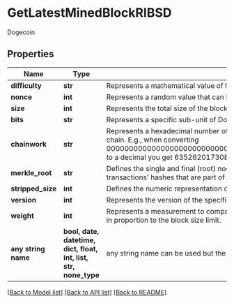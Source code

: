 # GetLatestMinedBlockRIBSD

Dogecoin

## Properties
Name | Type | Description | Notes
------------ | ------------- | ------------- | -------------
**difficulty** | **str** | Represents a mathematical value of how hard it is to find a valid hash for this block. | 
**nonce** | **int** | Represents a random value that can be adjusted to satisfy the proof of work | 
**size** | **int** | Represents the total size of the block in Bytes. | 
**bits** | **str** | Represents a specific sub-unit of Doge. Bits have two-decimal precision. | 
**chainwork** | **str** | Represents a hexadecimal number of all the hashes necessary to produce the current chain. E.g., when converting 0000000000000000000000000000000000000000000086859f7a841475b236fd to a decimal you get 635262017308958427068157 hashes, or 635262 exahashes. | 
**merkle_root** | **str** | Defines the single and final (root) node of a Merkle tree. It is the combined hash of all transactions&#39; hashes that are part of a blockchain block. | 
**stripped_size** | **int** | Defines the numeric representation of the block size excluding the witness data. | 
**version** | **int** | Represents the version of the specific block on the blockchain. | 
**weight** | **int** | Represents a measurement to compare the size of different transactions to each other in proportion to the block size limit. | 
**any string name** | **bool, date, datetime, dict, float, int, list, str, none_type** | any string name can be used but the value must be the correct type | [optional]

[[Back to Model list]](../README.md#documentation-for-models) [[Back to API list]](../README.md#documentation-for-api-endpoints) [[Back to README]](../README.md)


